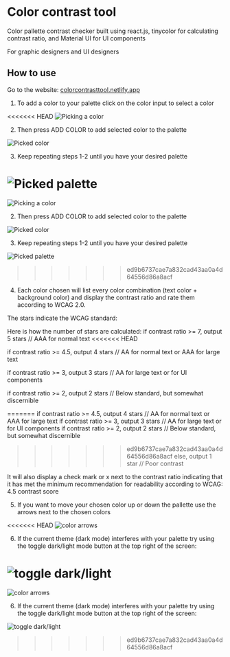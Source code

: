 # Color contrast tool

Color pallette contrast checker built using react.js, tinycolor for calculating contrast ratio, and Material UI for UI components

For graphic designers and UI designers

## How to use

Go to the website: [colorcontrasttool.netlify.app](https://colorcontrasttool.netlify.app/)

1. To add a color to your palette click on the color input to select a color

<<<<<<< HEAD
![Picking a color](src/assets/image1.png)

2. Then press ADD COLOR to add selected color to the palette

![Picked color](src/assets/image2.png)

3. Keep repeating steps 1-2 until you have your desired palette

![Picked palette](src/assets/image3.png)
=======
![Picking a color](src\assets\image1.png)

2. Then press ADD COLOR to add selected color to the palette

![Picked color](src\assets\image2.png)

3. Keep repeating steps 1-2 until you have your desired palette

![Picked palette](src\assets\image3.png)
>>>>>>> ed9b6737cae7a832cad43aa0a4d64556d86a8acf

4. Each color chosen will list every color combination (text color + background color) and display the contrast ratio and rate them according to WCAG 2.0.

The stars indicate the WCAG standard:

Here is how the number of stars are calculated:
if contrast ratio >= 7, output 5 stars // AAA for normal text
<<<<<<< HEAD

if contrast ratio >= 4.5, output 4 stars // AA for normal text or AAA for large text

if contrast ratio >= 3, output 3 stars // AA for large text or for UI components

if contrast ratio >= 2, output 2 stars // Below standard, but somewhat discernible

=======
if contrast ratio >= 4.5, output 4 stars // AA for normal text or AAA for large text
if contrast ratio >= 3, output 3 stars // AA for large text or for UI components
if contrast ratio >= 2, output 2 stars // Below standard, but somewhat discernible
>>>>>>> ed9b6737cae7a832cad43aa0a4d64556d86a8acf
else, output 1 star // Poor contrast

It will also display a check mark or x next to the contrast ratio indicating that it has met the minimum recommendation for readability according to WCAG: 4.5 contrast score

5. If you want to move your chosen color up or down the pallette use the arrows next to the chosen colors

<<<<<<< HEAD
![color arrows](src/assets/image4.png)

6. If the current theme (dark mode) interferes with your palette try using the toggle dark/light mode button at the top right of the screen:

![toggle dark/light](src/assets/image5.png)
=======
![color arrows](src\assets\image4.png)

6. If the current theme (dark mode) interferes with your palette try using the toggle dark/light mode button at the top right of the screen:

![toggle dark/light](image5.png)
>>>>>>> ed9b6737cae7a832cad43aa0a4d64556d86a8acf
